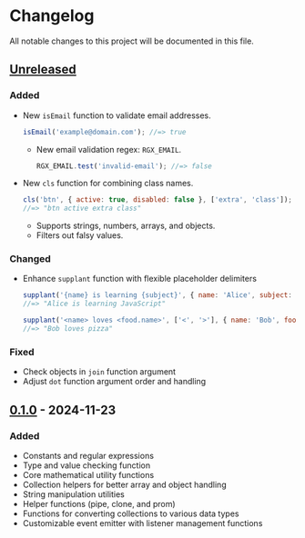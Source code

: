 # Changelog

All notable changes to this project will be documented in this file.

## [Unreleased]

### Added

- New `isEmail` function to validate email addresses.

  ```js
  isEmail('example@domain.com'); //=> true
  ```

  - New email validation regex: `RGX_EMAIL`.

    ```js
    RGX_EMAIL.test('invalid-email'); //=> false
    ```

- New `cls` function for combining class names.

  ```js
  cls('btn', { active: true, disabled: false }, ['extra', 'class']);
  //=> "btn active extra class"
  ```

  - Supports strings, numbers, arrays, and objects.
  - Filters out falsy values.

### Changed

- Enhance `supplant` function with flexible placeholder delimiters

  ```js
  supplant('{name} is learning {subject}', { name: 'Alice', subject: 'JavaScript' });
  //=> "Alice is learning JavaScript"
  ```

  ```js
  supplant('<name> loves <food.name>', ['<', '>'], { name: 'Bob', food: { name: 'pizza' } });
  //=> "Bob loves pizza"
  ```

### Fixed

- Check objects in `join` function argument
- Adjust `dot` function argument order and handling

## [0.1.0] - 2024-11-23

### Added

- Constants and regular expressions
- Type and value checking function
- Core mathematical utility functions
- Collection helpers for better array and object handling
- String manipulation utilities
- Helper functions (pipe, clone, and prom)
- Functions for converting collections to various data types
- Customizable event emitter with listener management functions

[unreleased]: https://github.com/kodla-dev/uty/compare/v0.1.0...HEAD
[0.1.0]: https://github.com/kodla-dev/uty/releases/tag/v0.1.0
